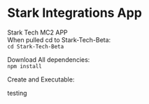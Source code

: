 # Stark Integrations App

Stark Tech MC2 APP  
When pulled cd to Stark-Tech-Beta:  
`cd Stark-Tech-Beta`  

Download All dependencies:  
`npm install`  

Create and Executable:  


testing